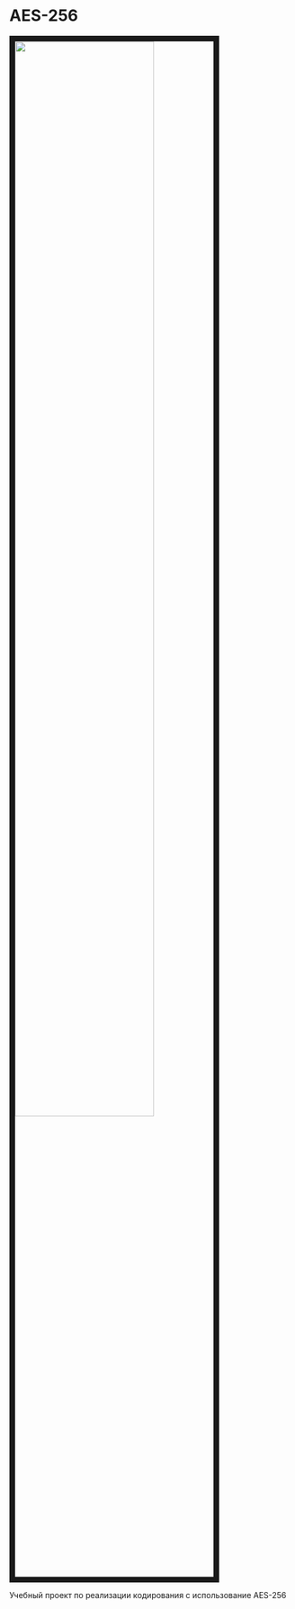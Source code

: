 # AES-256
<img src="https://i.imgur.com/o3Xig0A.png" border="10" width="70%">

Учебный проект по реализации кодирования с использование AES-256
